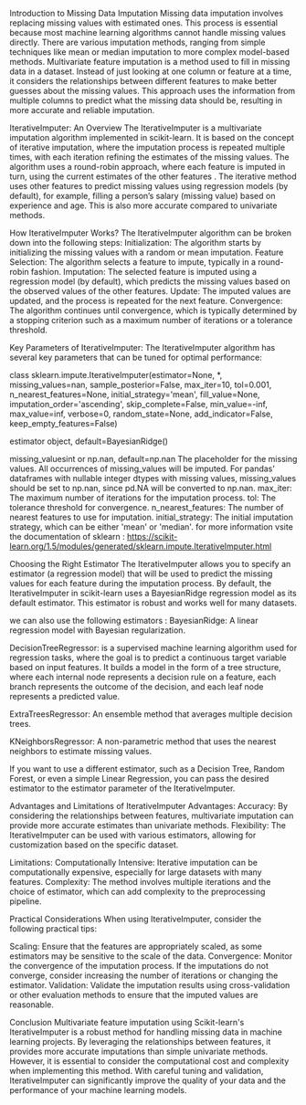 Introduction to Missing Data Imputation
Missing data imputation involves replacing missing values with estimated ones. This process is essential because most machine learning algorithms cannot handle missing values directly. There are various imputation methods, ranging from simple techniques like mean or median imputation to more complex model-based methods.
Multivariate feature imputation is a method used to fill in missing data in a dataset. Instead of just looking at one column or feature at a time, it considers the relationships between different features to make better guesses about the missing values. This approach uses the information from multiple columns to predict what the missing data should be, resulting in more accurate and reliable imputation.

IterativeImputer: An Overview
The IterativeImputer is a multivariate imputation algorithm implemented in scikit-learn. It is based on the concept of iterative imputation, where the imputation process is repeated multiple times, with each iteration refining the estimates of the missing values. The algorithm uses a round-robin approach, where each feature is imputed in turn, using the current estimates of the other features .
The iterative method uses other features to predict missing values using regression models (by default), for example, filling a person’s salary (missing value) based on experience and age. This is also more accurate compared to univariate methods. 











How IterativeImputer Works?
The IterativeImputer algorithm can be broken down into the following steps:
Initialization: The algorithm starts by initializing the missing values with a random or mean imputation.
Feature Selection: The algorithm selects a feature to impute, typically in a round-robin fashion.
Imputation: The selected feature is imputed using a regression model (by default), which predicts the missing values based on the observed values of the other features.
Update: The imputed values are updated, and the process is repeated for the next feature.
Convergence: The algorithm continues until convergence, which is typically determined by a stopping criterion such as a maximum number of iterations or a tolerance threshold.


Key Parameters of IterativeImputer: 
The IterativeImputer algorithm has several key parameters that can be tuned for optimal performance:

class sklearn.impute.IterativeImputer(estimator=None, *, missing_values=nan, sample_posterior=False, max_iter=10, tol=0.001, n_nearest_features=None, initial_strategy='mean', fill_value=None, imputation_order='ascending', skip_complete=False, min_value=-inf, max_value=inf, verbose=0, random_state=None, add_indicator=False, keep_empty_features=False)

estimator object, default=BayesianRidge()

missing_valuesint or np.nan, default=np.nan
The placeholder for the missing values. All occurrences of missing_values will be imputed. For pandas’ dataframes with nullable integer dtypes with missing values, missing_values should be set to np.nan, since pd.NA will be converted to np.nan.
max_iter: The maximum number of iterations for the imputation process.
tol: The tolerance threshold for convergence.
n_nearest_features: The number of nearest features to use for imputation.
initial_strategy: The initial imputation strategy, which can be either 'mean' or 'median'.
for more information vsite the documentation of sklearn : https://scikit-learn.org/1.5/modules/generated/sklearn.impute.IterativeImputer.html


Choosing the Right Estimator
The IterativeImputer allows you to specify an estimator (a regression model) that will be used to predict the missing values for each feature during the imputation process. By default, the IterativeImputer in scikit-learn uses a BayesianRidge regression model as its default estimator. This estimator is robust and works well for many datasets.




we can also use the following estimators : 
BayesianRidge: A linear regression model with Bayesian regularization.

DecisionTreeRegressor:  is a supervised machine learning algorithm used for regression tasks, where the goal is to predict a continuous target variable based on input features. It builds a model in the form of a tree structure, where each internal node represents a decision rule on a feature, each branch represents the outcome of the decision, and each leaf node represents a predicted value.


ExtraTreesRegressor: An ensemble method that averages multiple decision trees.

KNeighborsRegressor: A non-parametric method that uses the nearest neighbors to estimate missing values.

If you want to use a different estimator, such as a Decision Tree, Random Forest, or even a simple Linear Regression, you can pass the desired estimator to the estimator parameter of the IterativeImputer.


Advantages and Limitations of IterativeImputer
Advantages:
Accuracy: By considering the relationships between features, multivariate imputation can provide more accurate estimates than univariate methods.
Flexibility: The IterativeImputer can be used with various estimators, allowing for customization based on the specific dataset.

Limitations:
Computationally Intensive: Iterative imputation can be computationally expensive, especially for large datasets with many features.
Complexity: The method involves multiple iterations and the choice of estimator, which can add complexity to the preprocessing pipeline.

Practical Considerations
When using IterativeImputer, consider the following practical tips:

Scaling: Ensure that the features are appropriately scaled, as some estimators may be sensitive to the scale of the data.
Convergence: Monitor the convergence of the imputation process. If the imputations do not converge, consider increasing the number of iterations or changing the estimator.
Validation: Validate the imputation results using cross-validation or other evaluation methods to ensure that the imputed values are reasonable.




Conclusion
Multivariate feature imputation using Scikit-learn's IterativeImputer is a robust method for handling missing data in machine learning projects. By leveraging the relationships between features, it provides more accurate imputations than simple univariate methods. However, it is essential to consider the computational cost and complexity when implementing this method. With careful tuning and validation, IterativeImputer can significantly improve the quality of your data and the performance of your machine learning models.



